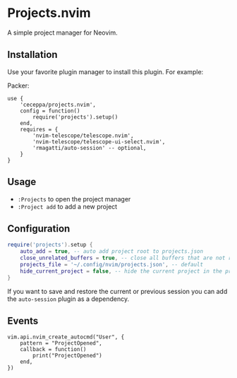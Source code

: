 # Projects.nvim

A simple project manager for Neovim.

## Installation

Use your favorite plugin manager to install this plugin. For example:

Packer:

```
use {
    'ceceppa/projects.nvim',
    config = function()
        require('projects').setup()
    end,
    requires = {
        'nvim-telescope/telescope.nvim',
        'nvim-telescope/telescope-ui-select.nvim',
        'rmagatti/auto-session' -- optional,
    }
}
```

## Usage

- `:Projects` to open the project manager
- `:Project add` to add a new project

## Configuration

```lua
require('projects').setup {
    auto_add = true, -- auto add project root to projects.json
    close_unrelated_buffers = true, -- close all buffers that are not related to the project after opening it
    projects_file = '~/.config/nvim/projects.json', -- default
    hide_current_project = false, -- hide the current project in the project list
}
```

If you want to save and restore the current or previous session you can add the `auto-session` plugin as a dependency.

## Events

```
vim.api.nvim_create_autocmd("User", {
    pattern = "ProjectOpened",
    callback = function()
        print("ProjectOpened")
    end,
})
```

